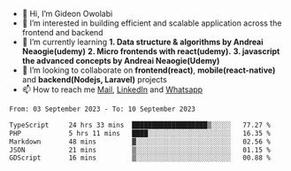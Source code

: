 - 👋 Hi, I’m Gideon Owolabi
- 👀 I’m interested in building efficient and scalable application across the frontend and backend
- 🌱 I’m currently learning <b>1. Data structure & algorithms by Andreai Neaogie(udemy)</b> <b>2. Micro frontends with react(udemy).</b>  <b>3. javascript the advanced concepts by Andreai Neaogie(Udemy)</b>
- 💞️ I’m looking to collaborate on <b>frontend(react)</b>, <b>mobile(react-native)</b> and <b>backend(Nodejs, Laravel)</b> projects
- 📫 How to reach me <a href="mailto:gideoniyin2021@gmail.com">Mail</a>, <a href="https://www.linkedin.com/in/gideon-owolabi-9b667a232/">LinkedIn</a> and <a href="https://wa.me/2348055377085">Whatsapp</a>

<!---
gude1/gude1 is a ✨ special ✨ repository because its `README.md` (this file) appears on your GitHub profile.
You can click the Preview link to take a look at your changes.
--->

<!--START_SECTION:waka-->

```txt
From: 03 September 2023 - To: 10 September 2023

TypeScript     24 hrs 33 mins  ███████████████████▒░░░░░   77.27 %
PHP            5 hrs 11 mins   ████░░░░░░░░░░░░░░░░░░░░░   16.35 %
Markdown       48 mins         ▓░░░░░░░░░░░░░░░░░░░░░░░░   02.56 %
JSON           21 mins         ▒░░░░░░░░░░░░░░░░░░░░░░░░   01.15 %
GDScript       16 mins         ▒░░░░░░░░░░░░░░░░░░░░░░░░   00.88 %
```

<!--END_SECTION:waka-->
